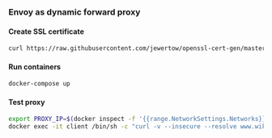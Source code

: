 ### Envoy as dynamic forward proxy

#### Create SSL certificate
```sh
curl https://raw.githubusercontent.com/jewertow/openssl-cert-gen/master/tls.sh | sh -s - --subject="dynamic-proxy"
```

#### Run containers
```sh
docker-compose up
```

#### Test proxy
```sh
export PROXY_IP=$(docker inspect -f '{{range.NetworkSettings.Networks}}{{.IPAddress}}{{end}}' dynamic-proxy)
docker exec -it client /bin/sh -c "curl -v --insecure --resolve www.wikipedia.org:443:$PROXY_IP https://www.wikipedia.org/ | grep -o \"<title>.*</title>\""
```
